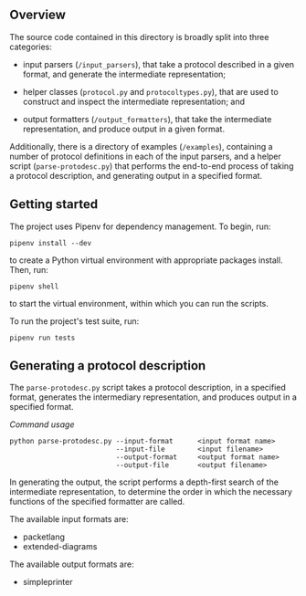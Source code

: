 Overview
--------

 The source code contained in this directory is broadly split into three
 categories:

  - input parsers (`/input_parsers`), that take a protocol described in a
    given format, and generate the intermediate representation;

  - helper classes (`protocol.py` and `protocoltypes.py`), that are used to
    construct and inspect the intermediate representation; and

  - output formatters (`/output_formatters`), that take the intermediate
    representation, and produce output in a given format.

 Additionally, there is a directory of examples (`/examples`), containing a
 number of protocol definitions in each of the input parsers, and a helper
 script (`parse-protodesc.py`) that performs the end-to-end process of
 taking a protocol description, and generating output in a specified format.

 Getting started 
 ---------------
 
 The project uses Pipenv for dependency management. To begin, run:
 
 ```~~~~~~~~
 pipenv install --dev
 ```

to create a Python virtual environment with appropriate packages install.
Then, run:
 ```~~~~~~~~
 pipenv shell
 ```

to start the virtual environment, within which you can run the scripts.

To run the project's test suite, run:
 ```~~~~~~~~
 pipenv run tests
 ```
 
 Generating a protocol description
 ---------------------------------
 
 The `parse-protodesc.py` script takes a protocol description, in a
 specified format, generates the intermediary representation, and produces
 output in a specified format. 

 *Command usage*
 
 ```
 python parse-protodesc.py --input-format      <input format name>
                           --input-file        <input filename>
                           --output-format     <output format name>
                           --output-file       <output filename>
 ```

 In generating the output, the script performs a depth-first search of the
 intermediate representation, to determine the order in which the necessary
 functions of the specified formatter are called. 

 The available input formats are: 
  - packetlang
  - extended-diagrams

 The available output formats are:
  - simpleprinter
